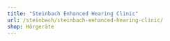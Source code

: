```yaml
---
title: "Steinbach Enhanced Hearing Clinic"
url: /steinbach/steinbach-enhanced-hearing-clinic/
shop: Hörgeräte
---
```

